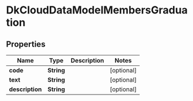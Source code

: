 
# DkCloudDataModelMembersGraduation

## Properties
Name | Type | Description | Notes
------------ | ------------- | ------------- | -------------
**code** | **String** |  |  [optional]
**text** | **String** |  |  [optional]
**description** | **String** |  |  [optional]



